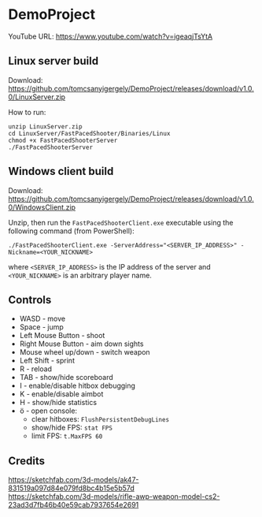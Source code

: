 # DemoProject

YouTube URL: https://www.youtube.com/watch?v=igeaqjTsYtA

## Linux server build
Download: https://github.com/tomcsanyigergely/DemoProject/releases/download/v1.0.0/LinuxServer.zip

How to run:
```
unzip LinuxServer.zip
cd LinuxServer/FastPacedShooter/Binaries/Linux
chmod +x FastPacedShooterServer
./FastPacedShooterServer
```

## Windows client build
Download: https://github.com/tomcsanyigergely/DemoProject/releases/download/v1.0.0/WindowsClient.zip

Unzip, then run the `FastPacedShooterClient.exe` executable using the following command (from PowerShell):
```
./FastPacedShooterClient.exe -ServerAddress="<SERVER_IP_ADDRESS>" -Nickname=<YOUR_NICKNAME>
```
where `<SERVER_IP_ADDRESS>` is the IP address of the server and `<YOUR_NICKNAME>` is an arbitrary player name.

## Controls
* WASD - move
* Space - jump
* Left Mouse Button - shoot
* Right Mouse Button - aim down sights
* Mouse wheel up/down - switch weapon
* Left Shift - sprint
* R - reload
* TAB - show/hide scoreboard
* I - enable/disable hitbox debugging
* K - enable/disable aimbot
* H - show/hide statistics
* ö - open console:
  * clear hitboxes: `FlushPersistentDebugLines`
  * show/hide FPS: `stat FPS`
  * limit FPS: `t.MaxFPS 60`

## Credits
https://sketchfab.com/3d-models/ak47-831519a097d84e079fd8bc4b15e5b57d<br>
https://sketchfab.com/3d-models/rifle-awp-weapon-model-cs2-23ad3d7fb46b40e59cab7937654e2691
